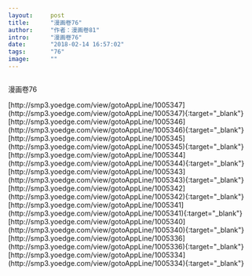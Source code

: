 ```yaml
---
layout:     post
title:      "漫画卷76"
author:     "作者：漫画卷81"
intro:      "漫画卷76"
date:       "2018-02-14 16:57:02"
tags:       "76"
image:      ""
---
```

<div style="text-align: center">
<p><img src=""/></p>
</div>
<p class="post-meta">
<span>漫画卷76</span>
</p>
[http://smp3.yoedge.com/view/gotoAppLine/1005347](http://smp3.yoedge.com/view/gotoAppLine/1005347){:target="_blank"}
[http://smp3.yoedge.com/view/gotoAppLine/1005346](http://smp3.yoedge.com/view/gotoAppLine/1005346){:target="_blank"}
[http://smp3.yoedge.com/view/gotoAppLine/1005345](http://smp3.yoedge.com/view/gotoAppLine/1005345){:target="_blank"}
[http://smp3.yoedge.com/view/gotoAppLine/1005344](http://smp3.yoedge.com/view/gotoAppLine/1005344){:target="_blank"}
[http://smp3.yoedge.com/view/gotoAppLine/1005343](http://smp3.yoedge.com/view/gotoAppLine/1005343){:target="_blank"}
[http://smp3.yoedge.com/view/gotoAppLine/1005342](http://smp3.yoedge.com/view/gotoAppLine/1005342){:target="_blank"}
[http://smp3.yoedge.com/view/gotoAppLine/1005341](http://smp3.yoedge.com/view/gotoAppLine/1005341){:target="_blank"}
[http://smp3.yoedge.com/view/gotoAppLine/1005340](http://smp3.yoedge.com/view/gotoAppLine/1005340){:target="_blank"}
[http://smp3.yoedge.com/view/gotoAppLine/1005336](http://smp3.yoedge.com/view/gotoAppLine/1005336){:target="_blank"}
[http://smp3.yoedge.com/view/gotoAppLine/1005334](http://smp3.yoedge.com/view/gotoAppLine/1005334){:target="_blank"}


